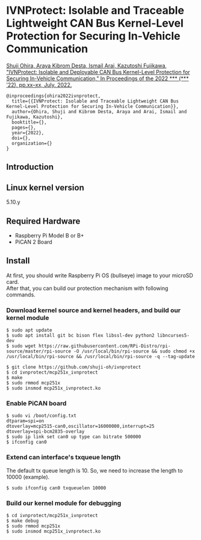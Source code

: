 # IVNProtect: Isolable and Traceable Lightweight CAN Bus Kernel-Level Protection for Securing In-Vehicle Communication

[Shuji Ohira, Araya Kibrom Desta, Ismail Arai, Kazutoshi Fujikawa, "IVNProtect: Isolable and Deployable CAN Bus Kernel-Level Protection for Securing In-Vehicle Communication," In Proceedings of the 2022 *** (*** ’22), pp.xx–xx, July. 2022.]()

```
@inproceedings{ohira2022ivnprotect,
  title={{IVNProtect: Isolable and Traceable Lightweight CAN Bus Kernel-Level Protection for Securing In-Vehicle Communication}},
  author={Ohira, Shuji and Kibrom Desta, Araya and Arai, Ismail and Fujikawa, Kazutoshi},
  booktitle={},
  pages={},
  year={2022},
  doi={},
  organization={}
}
```

## Introduction  

## Linux kernel version  

5.10.y  

## Required Hardware  

* Raspberry Pi Model B or B+  
* PiCAN 2 Board  

## Install  
At first, you should write Raspberry Pi OS (bullseye) image to your microSD card.  
After that, you can build our protection mechanism with following commands.

### Download kernel source and kernel headers, and build our kernel module
```
$ sudo apt update  
$ sudo apt install git bc bison flex libssl-dev python2 libncurses5-dev  
$ sudo wget https://raw.githubusercontent.com/RPi-Distro/rpi-source/master/rpi-source -O /usr/local/bin/rpi-source && sudo chmod +x /usr/local/bin/rpi-source && /usr/local/bin/rpi-source -q --tag-update  
  
$ git clone https://github.com/shuji-oh/ivnprotect  
$ cd ivnprotect/mcp251x_ivnprotect  
$ make  
$ sudo rmmod mcp251x  
$ sudo insmod mcp251x_ivnprotect.ko  
```

### Enable PiCAN board
```
$ sudo vi /boot/config.txt  
dtparam=spi=on  
dtoverlay=mcp2515-can0,oscillator=16000000,interrupt=25  
dtoverlay=spi-bcm2835-overlay  
$ sudo ip link set can0 up type can bitrate 500000  
$ ifconfig can0  
```

### Extend can interface's txqueue length
The default tx queue length is 10. So, we need to increase the length to 10000 (example).  
```
$ sudo ifconfig can0 txqueuelen 10000  
```

### Build our kernel module for debugging
```
$ cd ivnprotect/mcp251x_ivnprotect  
$ make debug  
$ sudo rmmod mcp251x  
$ sudo insmod mcp251x_ivnprotect.ko  
```


